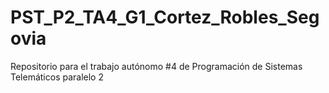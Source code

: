 # PST_P2_TA4_G1_Cortez_Robles_Segovia
Repositorio para el trabajo autónomo #4 de Programación de Sistemas Telemáticos paralelo 2
